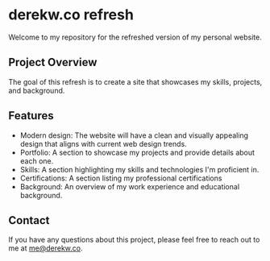 # derekw.co refresh

Welcome to my repository for the refreshed version of my personal website.

## Project Overview

The goal of this refresh is to create a site that showcases my skills, projects, and background.

## Features

- Modern design: The website will have a clean and visually appealing design that aligns with current web design trends.
- Portfolio: A section to showcase my projects and provide details about each one.
- Skills: A section highlighting my skills and technologies I'm proficient in.
- Certifications: A section listing my professional certifications
- Background: An overview of my work experience and educational background.

## Contact

If you have any questions about this project, please feel free to reach out to me at me@derekw.co.
